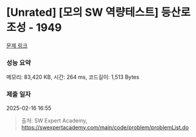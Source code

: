 # [Unrated] [모의 SW 역량테스트] 등산로 조성 - 1949 

[문제 링크](https://swexpertacademy.com/main/code/problem/problemDetail.do?contestProbId=AV5PoOKKAPIDFAUq) 

### 성능 요약

메모리: 83,420 KB, 시간: 264 ms, 코드길이: 1,513 Bytes

### 제출 일자

2025-02-16 16:55



> 출처: SW Expert Academy, https://swexpertacademy.com/main/code/problem/problemList.do